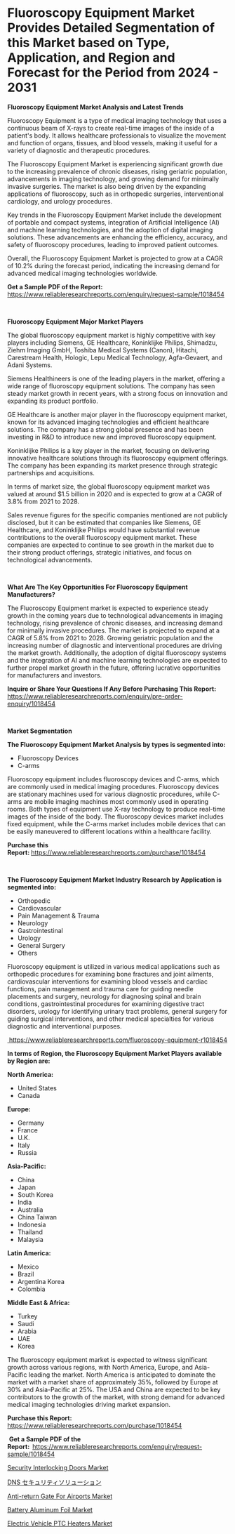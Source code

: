 <p><h1>Fluoroscopy Equipment Market Provides Detailed Segmentation of this Market based on Type, Application, and Region and Forecast for the Period from 2024 - 2031</h1></p><p><strong>Fluoroscopy Equipment Market Analysis and Latest Trends</strong></p>
<p><p>Fluoroscopy Equipment is a type of medical imaging technology that uses a continuous beam of X-rays to create real-time images of the inside of a patient's body. It allows healthcare professionals to visualize the movement and function of organs, tissues, and blood vessels, making it useful for a variety of diagnostic and therapeutic procedures.</p><p>The Fluoroscopy Equipment Market is experiencing significant growth due to the increasing prevalence of chronic diseases, rising geriatric population, advancements in imaging technology, and growing demand for minimally invasive surgeries. The market is also being driven by the expanding applications of fluoroscopy, such as in orthopedic surgeries, interventional cardiology, and urology procedures.</p><p>Key trends in the Fluoroscopy Equipment Market include the development of portable and compact systems, integration of Artificial Intelligence (AI) and machine learning technologies, and the adoption of digital imaging solutions. These advancements are enhancing the efficiency, accuracy, and safety of fluoroscopy procedures, leading to improved patient outcomes.</p><p>Overall, the Fluoroscopy Equipment Market is projected to grow at a CAGR of 10.2% during the forecast period, indicating the increasing demand for advanced medical imaging technologies worldwide.</p></p>
<p><strong>Get a Sample PDF of the Report:&nbsp;</strong> <a href="https://www.reliableresearchreports.com/enquiry/request-sample/1018454">https://www.reliableresearchreports.com/enquiry/request-sample/1018454</a></p>
<p>&nbsp;</p>
<p><strong>Fluoroscopy Equipment Major Market Players</strong></p>
<p><p>The global fluoroscopy equipment market is highly competitive with key players including Siemens, GE Healthcare, Koninklijke Philips, Shimadzu, Ziehm Imaging GmbH, Toshiba Medical Systems (Canon), Hitachi, Carestream Health, Hologic, Lepu Medical Technology, Agfa-Gevaert, and Adani Systems.</p><p>Siemens Healthineers is one of the leading players in the market, offering a wide range of fluoroscopy equipment solutions. The company has seen steady market growth in recent years, with a strong focus on innovation and expanding its product portfolio. </p><p>GE Healthcare is another major player in the fluoroscopy equipment market, known for its advanced imaging technologies and efficient healthcare solutions. The company has a strong global presence and has been investing in R&D to introduce new and improved fluoroscopy equipment.</p><p>Koninklijke Philips is a key player in the market, focusing on delivering innovative healthcare solutions through its fluoroscopy equipment offerings. The company has been expanding its market presence through strategic partnerships and acquisitions.</p><p>In terms of market size, the global fluoroscopy equipment market was valued at around $1.5 billion in 2020 and is expected to grow at a CAGR of 3.8% from 2021 to 2028.</p><p>Sales revenue figures for the specific companies mentioned are not publicly disclosed, but it can be estimated that companies like Siemens, GE Healthcare, and Koninklijke Philips would have substantial revenue contributions to the overall fluoroscopy equipment market. These companies are expected to continue to see growth in the market due to their strong product offerings, strategic initiatives, and focus on technological advancements.</p></p>
<p>&nbsp;</p>
<p><strong>What Are The Key Opportunities For Fluoroscopy Equipment Manufacturers?</strong></p>
<p><p>The Fluoroscopy Equipment market is expected to experience steady growth in the coming years due to technological advancements in imaging technology, rising prevalence of chronic diseases, and increasing demand for minimally invasive procedures. The market is projected to expand at a CAGR of 5.8% from 2021 to 2028. Growing geriatric population and the increasing number of diagnostic and interventional procedures are driving the market growth. Additionally, the adoption of digital fluoroscopy systems and the integration of AI and machine learning technologies are expected to further propel market growth in the future, offering lucrative opportunities for manufacturers and investors.</p></p>
<p><strong>Inquire or Share Your Questions If Any Before Purchasing This Report:</strong> <a href="https://www.reliableresearchreports.com/enquiry/pre-order-enquiry/1018454">https://www.reliableresearchreports.com/enquiry/pre-order-enquiry/1018454</a></p>
<p>&nbsp;</p>
<p><strong>Market Segmentation</strong></p>
<p><strong>The Fluoroscopy Equipment Market Analysis by types is segmented into:</strong></p>
<p><ul><li>Fluoroscopy Devices</li><li>C-arms</li></ul></p>
<p><p>Fluoroscopy equipment includes fluoroscopy devices and C-arms, which are commonly used in medical imaging procedures. Fluoroscopy devices are stationary machines used for various diagnostic procedures, while C-arms are mobile imaging machines most commonly used in operating rooms. Both types of equipment use X-ray technology to produce real-time images of the inside of the body. The fluoroscopy devices market includes fixed equipment, while the C-arms market includes mobile devices that can be easily maneuvered to different locations within a healthcare facility.</p></p>
<p><strong>Purchase this Report:&nbsp;</strong><a href="https://www.reliableresearchreports.com/purchase/1018454">https://www.reliableresearchreports.com/purchase/1018454</a></p>
<p>&nbsp;</p>
<p><strong>The Fluoroscopy Equipment Market Industry Research by Application is segmented into:</strong></p>
<p><ul><li>Orthopedic</li><li>Cardiovascular</li><li>Pain Management & Trauma</li><li>Neurology</li><li>Gastrointestinal</li><li>Urology</li><li>General Surgery</li><li>Others</li></ul></p>
<p><p>Fluoroscopy equipment is utilized in various medical applications such as orthopedic procedures for examining bone fractures and joint ailments, cardiovascular interventions for examining blood vessels and cardiac functions, pain management and trauma care for guiding needle placements and surgery, neurology for diagnosing spinal and brain conditions, gastrointestinal procedures for examining digestive tract disorders, urology for identifying urinary tract problems, general surgery for guiding surgical interventions, and other medical specialties for various diagnostic and interventional purposes.</p></p>
<p><a href="https://www.reliableresearchreports.com/fluoroscopy-equipment-r1018454">&nbsp;https://www.reliableresearchreports.com/fluoroscopy-equipment-r1018454</a></p>
<p><strong>In terms of Region, the Fluoroscopy Equipment Market Players available by Region are:</strong></p>
<p>
    <p> <strong> North America: </strong>
        <ul>
            <li>United States</li>
            <li>Canada</li>
        </ul>
        </p> 
    <p> <strong> Europe: </strong>
        <ul>
            <li>Germany</li>
            <li>France</li>
            <li>U.K.</li>
            <li>Italy</li>
            <li>Russia</li>
        </ul>
        </p> 
    <p> <strong> Asia-Pacific: </strong>
        <ul>
            <li>China</li>
            <li>Japan</li>
            <li>South Korea</li>
            <li>India</li>
            <li>Australia</li>
            <li>China Taiwan</li>
            <li>Indonesia</li>
            <li>Thailand</li>
            <li>Malaysia</li>
        </ul>
        </p> 
    <p> <strong> Latin America: </strong>
        <ul>
            <li>Mexico</li>
            <li>Brazil</li>
            <li>Argentina Korea</li>
            <li>Colombia</li>
        </ul>
        </p> 
    <p> <strong> Middle East & Africa: </strong>
        <ul>
            <li>Turkey</li>
            <li>Saudi</li>
            <li>Arabia</li>
            <li>UAE</li>
            <li>Korea</li>
        </ul>
    </p>
    </p>
<p><p>The fluoroscopy equipment market is expected to witness significant growth across various regions, with North America, Europe, and Asia-Pacific leading the market. North America is anticipated to dominate the market with a market share of approximately 35%, followed by Europe at 30% and Asia-Pacific at 25%. The USA and China are expected to be key contributors to the growth of the market, with strong demand for advanced medical imaging technologies driving market expansion.</p></p>
<p><strong>Purchase this Report: </strong><a href="https://www.reliableresearchreports.com/purchase/1018454">https://www.reliableresearchreports.com/purchase/1018454</a></p>
<p>&nbsp;<strong>Get a Sample PDF of the Report:&nbsp;&nbsp;</strong><a href="https://www.reliableresearchreports.com/enquiry/request-sample/1018454">https://www.reliableresearchreports.com/enquiry/request-sample/1018454</a></p>
<p><strong></strong></p>
<p><p><a href="https://github.com/thereveren80/Market-Research-Report-List-1/blob/main/security-interlocking-doors-market.md">Security Interlocking Doors Market</a></p><p><a href="https://github.com/TysonKub/Market-Research-Report-List-1/blob/main/5655598168905.md">DNS セキュリティソリューション</a></p><p><a href="https://github.com/alexcrou8/Market-Research-Report-List-1/blob/main/anti-return-gate-for-airports-market.md">Anti-return Gate For Airports Market</a></p><p><a href="https://www.linkedin.com/pulse/global-battery-aluminum-foil-market-opportunities-forecast-z52qf">Battery Aluminum Foil Market</a></p><p><a href="https://www.linkedin.com/pulse/global-electric-vehicle-ptc-heaters-market-opportunities-e7crf">Electric Vehicle PTC Heaters Market</a></p></p>